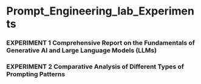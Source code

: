 # Prompt_Engineering_lab_Experiments

### EXPERIMENT 1 Comprehensive Report on the Fundamentals of Generative AI and Large Language Models (LLMs)

### EXPERIMENT 2 Comparative Analysis of Different Types of Prompting Patterns
